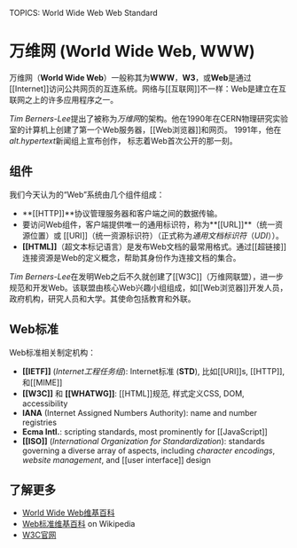 TOPICS: World Wide Web
        Web Standard

# 万维网 (World Wide Web, WWW)

万维网（**World Wide Web**）一般称其为**WWW**，**W3**，或**Web**是通过[[Internet]]访问公共网页的互连系统。网络与[[互联网]]不一样：Web是建立在互联网之上的许多应用程序之一。

*Tim Berners-Lee*提出了被称为*万维网*的架构。他在1990年在CERN物理研究实验室的计算机上创建了第一个Web服务器，[[Web浏览器]]和网页。 1991年，他在*alt.hypertext*新闻组上宣布创作，
标志着Web首次公开的那一刻。

## 组件

我们今天认为的“Web”系统由几个组件组成：

- **[[HTTP]]**协议管理服务器和客户端之间的数据传输。
- 要访问Web组件，客户端提供唯一的通用标识符，称为**[[URL]]**（统一资源位置）或 [[URI]]（统一资源标识符）（正式称为*通用文档标识符*（*UDI*））。
- **[[HTML]]**（超文本标记语言）是发布Web文档的最常用格式。通过[[超链接]]连接资源是Web的定义概念，帮助其身份作为连接文档的集合。

*Tim Berners-Lee*在发明Web之后不久就创建了[[W3C]]（万维网联盟），进一步规范和开发Web。该联盟由核心Web兴趣小组组成，如[[Web浏览器]]开发人员，政府机构，研究人员和大学。其使命包括教育和外联。

## Web标准

Web标准相关制定机构：

- **[[IETF]]** (*Internet工程任务组*): Internet标准 (**STD**), 比如[[URI]]s, [[HTTP]], 和[[MIME]]
- **[[W3C]]** 和 **[[WHATWG]]**: [[HTML]]规范, 样式定义CSS,
  DOM, accessibility
- **IANA** (Internet Assigned Numbers Authority): name and number registries
- **Ecma Intl.**: scripting standards, most prominently for [[JavaScript]]
- **[[ISO]]** (*International Organization for Standardization*): standards governing a diverse
  array of aspects, including *character encodings*, *website management*, and [[user interface]] design

## 了解更多

- [World Wide Web维基百科](https://en.wikipedia.org/wiki/World%20Wide%20Web)
- [Web标准维基百科](https://en.wikipedia.org/wiki/Web%20standards) on Wikipedia
- [W3C官网](http://w3.org/)
